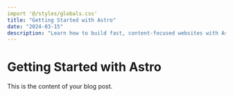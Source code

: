```yaml
---
import '@/styles/globals.css'
title: "Getting Started with Astro"
date: "2024-03-15"
description: "Learn how to build fast, content-focused websites with Astro. This guide will walk you through the basics of setting up your first Astro project and understanding its core concepts."
---
```



# Getting Started with Astro

This is the content of your blog post.

